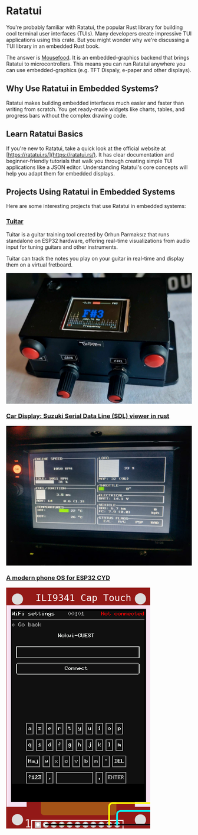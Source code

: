 # Ratatui

You're probably familiar with Ratatui, the popular Rust library for building cool terminal user interfaces (TUIs). Many developers create impressive TUI applications using this crate. But you might wonder why we're discussing a TUI library in an embedded Rust book.

The answer is [Mousefood](https://github.com/j-g00da/mousefood).  It is an embedded-graphics backend that brings Ratatui to microcontrollers. This means you can run Ratatui anywhere you can use embedded-graphics (e.g. TFT Dispaly, e-paper and other displays).

## Why Use Ratatui in Embedded Systems?

Ratatui makes building embedded interfaces much easier and faster than writing from scratch. You get ready-made widgets like charts, tables, and progress bars without the complex drawing code.

## Learn Ratatui Basics  

If you're new to Ratatui, take a quick look at the official website at [https://ratatui.rs/](https://ratatui.rs/). It has clear documentation and beginner-friendly tutorials that walk you through creating simple TUI applications like a JSON editor.  Understanding Ratatui's core concepts will help you adapt them for embedded displays.

## Projects Using Ratatui in Embedded Systems

Here are some interesting projects that use Ratatui in embedded systems:

### [Tuitar](https://github.com/orhun/tuitar)

Tuitar is a guitar training tool created by Orhun Parmaksız that runs standalone on ESP32 hardware, offering real-time visualizations from audio input for tuning guitars and other instruments. 

Tuitar can track the notes you play on your guitar in real-time and display them on a virtual fretboard.

<img style="display: block; margin: auto;" src="./images/tuitar-embedded-rust-ratatui.jpg" alt="Tuitar"/>

### [Car Display: Suzuki Serial Data Line (SDL) viewer in rust](https://github.com/thatdevsherry/suzui-rs)

<img style="display: block; margin: auto;" src="./images/embedded-rust-ratatui-car-display.jpeg" alt="Ratatui in Car Display"/>

### [A modern phone OS for ESP32 CYD](https://github.com/Julien-cpsn/Phone-OS)

![Phone OS for ESP32  CYD](phone-os-embedded-rust-ratatui-mousefood.png)

